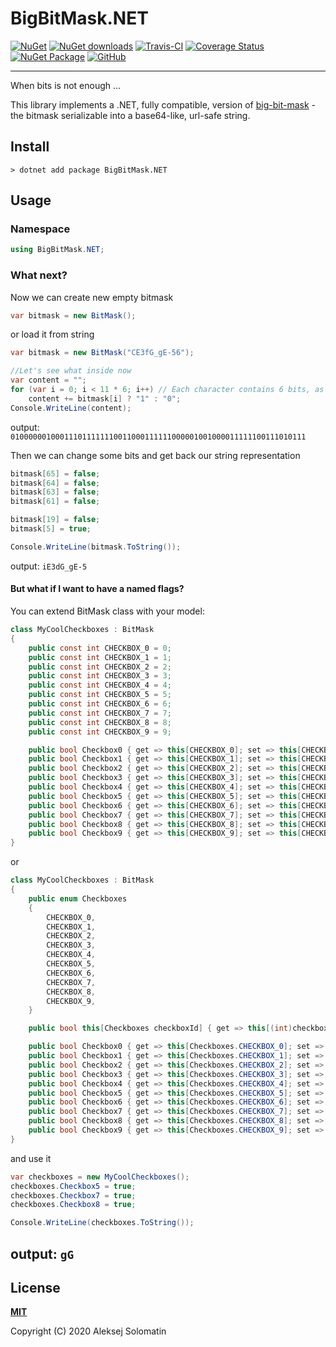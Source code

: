 [nuget-icon]:           https://img.shields.io/nuget/v/BigBitMask.NET.svg
[nuget-downloads-icon]: https://img.shields.io/nuget/dt/BigBitMask.NET.svg
[nuget-url]:            https://www.nuget.org/packages/BigBitMask.NET/

[test-icon]:            https://travis-ci.com/ASolomatin/BigBitMask.NET.svg?branch=master
[test-url]:             https://travis-ci.com/ASolomatin/BigBitMask.NET

[coverage-icon]:        https://coveralls.io/repos/github/ASolomatin/BigBitMask.NET/badge.svg?branch=master
[coverage-url]:         https://coveralls.io/github/ASolomatin/BigBitMask.NET

[packaging-icon]:       https://github.com/ASolomatin/BigBitMask.NET/workflows/publish%20to%20nuget/badge.svg
[packaging-url]:        https://github.com/ASolomatin/BigBitMask.NET/actions?query=workflow%3A%22publish+to+nuget%22

[license-icon]:         https://img.shields.io/github/license/ASolomatin/BigBitMask.NET
[license-url]:          https://github.com/ASolomatin/BigBitMask.NET/blob/master/LICENSE

# BigBitMask.NET

[![NuGet][nuget-icon]][nuget-url]
[![NuGet downloads][nuget-downloads-icon]][nuget-url]
[![Travis-CI][test-icon]][test-url]
[![Coverage Status][coverage-icon]][coverage-url]
[![NuGet Package][packaging-icon]][packaging-url]
[![GitHub][license-icon]][license-url]

----------------------------------------

When bits is not enough ...

This library implements a .NET, fully compatible, version of [big-bit-mask](https://github.com/ASolomatin/big-bit-mask) - the bitmask serializable into a base64-like, url-safe string.

## Install
```
> dotnet add package BigBitMask.NET
```

## Usage

### Namespace
```cs
using BigBitMask.NET;
```

### What next?

Now we can create new empty bitmask
```cs
var bitmask = new BitMask();
```
or load it from string
```cs
var bitmask = new BitMask("CE3fG_gE-56");

//Let's see what inside now
var content = "";
for (var i = 0; i < 11 * 6; i++) // Each character contains 6 bits, as in base64
    content += bitmask[i] ? "1" : "0";
Console.WriteLine(content);
```
output: `010000001000111011111110011000111111000001001000011111100111010111`

Then we can change some bits and get back our string representation
```cs
bitmask[65] = false;
bitmask[64] = false;
bitmask[63] = false;
bitmask[61] = false;

bitmask[19] = false;
bitmask[5] = true;

Console.WriteLine(bitmask.ToString());
```
output: `iE3dG_gE-5`

#### But what if I want to have a named flags?

You can extend BitMask class with your model:
```cs
class MyCoolCheckboxes : BitMask
{
    public const int CHECKBOX_0 = 0;
    public const int CHECKBOX_1 = 1;
    public const int CHECKBOX_2 = 2;
    public const int CHECKBOX_3 = 3;
    public const int CHECKBOX_4 = 4;
    public const int CHECKBOX_5 = 5;
    public const int CHECKBOX_6 = 6;
    public const int CHECKBOX_7 = 7;
    public const int CHECKBOX_8 = 8;
    public const int CHECKBOX_9 = 9;

    public bool Checkbox0 { get => this[CHECKBOX_0]; set => this[CHECKBOX_0] = value; }
    public bool Checkbox1 { get => this[CHECKBOX_1]; set => this[CHECKBOX_1] = value; }
    public bool Checkbox2 { get => this[CHECKBOX_2]; set => this[CHECKBOX_2] = value; }
    public bool Checkbox3 { get => this[CHECKBOX_3]; set => this[CHECKBOX_3] = value; }
    public bool Checkbox4 { get => this[CHECKBOX_4]; set => this[CHECKBOX_4] = value; }
    public bool Checkbox5 { get => this[CHECKBOX_5]; set => this[CHECKBOX_5] = value; }
    public bool Checkbox6 { get => this[CHECKBOX_6]; set => this[CHECKBOX_6] = value; }
    public bool Checkbox7 { get => this[CHECKBOX_7]; set => this[CHECKBOX_7] = value; }
    public bool Checkbox8 { get => this[CHECKBOX_8]; set => this[CHECKBOX_8] = value; }
    public bool Checkbox9 { get => this[CHECKBOX_9]; set => this[CHECKBOX_9] = value; }
}
```

or

```cs
class MyCoolCheckboxes : BitMask
{
    public enum Checkboxes
    {
        CHECKBOX_0,
        CHECKBOX_1,
        CHECKBOX_2,
        CHECKBOX_3,
        CHECKBOX_4,
        CHECKBOX_5,
        CHECKBOX_6,
        CHECKBOX_7,
        CHECKBOX_8,
        CHECKBOX_9,
    }

    public bool this[Checkboxes checkboxId] { get => this[(int)checkboxId]; set => this[(int)checkboxId] = value; }

    public bool Checkbox0 { get => this[Checkboxes.CHECKBOX_0]; set => this[Checkboxes.CHECKBOX_0] = value; }
    public bool Checkbox1 { get => this[Checkboxes.CHECKBOX_1]; set => this[Checkboxes.CHECKBOX_1] = value; }
    public bool Checkbox2 { get => this[Checkboxes.CHECKBOX_2]; set => this[Checkboxes.CHECKBOX_2] = value; }
    public bool Checkbox3 { get => this[Checkboxes.CHECKBOX_3]; set => this[Checkboxes.CHECKBOX_3] = value; }
    public bool Checkbox4 { get => this[Checkboxes.CHECKBOX_4]; set => this[Checkboxes.CHECKBOX_4] = value; }
    public bool Checkbox5 { get => this[Checkboxes.CHECKBOX_5]; set => this[Checkboxes.CHECKBOX_5] = value; }
    public bool Checkbox6 { get => this[Checkboxes.CHECKBOX_6]; set => this[Checkboxes.CHECKBOX_6] = value; }
    public bool Checkbox7 { get => this[Checkboxes.CHECKBOX_7]; set => this[Checkboxes.CHECKBOX_7] = value; }
    public bool Checkbox8 { get => this[Checkboxes.CHECKBOX_8]; set => this[Checkboxes.CHECKBOX_8] = value; }
    public bool Checkbox9 { get => this[Checkboxes.CHECKBOX_9]; set => this[Checkboxes.CHECKBOX_9] = value; }
}
```

and use it

```cs
var checkboxes = new MyCoolCheckboxes();
checkboxes.Checkbox5 = true;
checkboxes.Checkbox7 = true;
checkboxes.Checkbox8 = true;

Console.WriteLine(checkboxes.ToString());
```
output: `gG`
----------------------------------------

## License

**[MIT][license-url]**

Copyright (C) 2020 Aleksej Solomatin